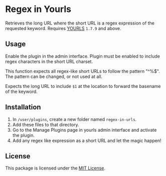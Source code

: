# Regex in Yourls

Retrieves the long URL where the short URL is a regex expression of the requested keyword.
Requires [YOURLS](https://yourls.org) `1.7.9` and above.

## Usage

Enable the plugin in the admin interface.
Plugin must be enabled to include regex characters in the short URL charset. 

This function expects all regex-like short URLs to follow the pattern "^%$". 
The pattern can be changed, or not used at all.

Expects the long URL to include `$1` at the location to forward the basename of the keyword.


## Installation

1. In `/user/plugins`, create a new folder named `regex-in-urls`.
2. Add these files to that directory.
3. Go to the Manage Plugins page in yourls admin interface and activate the plugin.
4. Add any regex like expression as a short URL and let the magic happen!

## License

This package is licensed under the [MIT License](LICENSE).
